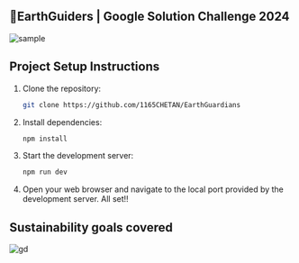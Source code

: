 ## 🍃EarthGuiders | Google Solution Challenge 2024

![sample](https://github.com/1165CHETAN/EarthGuiders-Google_Solution_Challenge_2024/assets/111604779/9f06c4ca-6e3f-4c70-80ca-9052027e8cec)


## Project Setup Instructions

1. Clone the repository:
   
   ```bash
   git clone https://github.com/1165CHETAN/EarthGuardians
2. Install dependencies:
   ```bash
   npm install
4. Start the development server:

   ```bash
   npm run dev
5. Open your web browser and navigate to the local port provided by the development server. All set!!

## Sustainability goals covered

![gd](https://github.com/1165CHETAN/EarthGuardians/assets/111604779/c9845c06-25c3-44c6-a9ea-3ff1d7628940)

